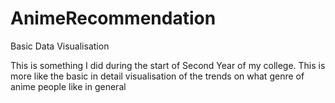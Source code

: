 # AnimeRecommendation
Basic Data Visualisation

This is something I did during the start of Second Year of my college. This is more like the basic in detail visualisation of the trends on what genre of anime people like in general
